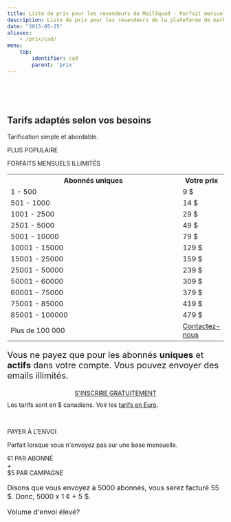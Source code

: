 ```yaml
---
title: Liste de prix pour les revendeurs de MailSquad - Forfait mensuel illimité ou paiement par envoi CAD
description: Liste de prix pour les revendeurs de la plateforme de marketing courriel en marque blanche MailSquad.
date: "2015-05-25"
aliases: 
    - /prix/cad/
menu:
    top:
        identifier: cad
        parent: 'prix'
---
```

<section class="price-2" style="padding-top:50px;">
    <div class="container">
        <div class="row">
            <div class="col-sm-12 ">
                <h1>Tarifs adaptés selon vos besoins</h1>
                <p class="lead">Tarification simple et abordable.</p>
            </div>
        </div>
    </div>
    <div class="container pricing">
        <div class="plans">
            <div class="plan">
                <div class="top"><p>PLUS POPULAIRE</p></div>
                <div class="title">
                    FORFAITS MENSUELS ILLIMITÉS
                    <table class="pricing-table">
                            <col width="80%">
                            <col width="20%">
                            <tr>
                                <th>Abonnés uniques</th>
                                <th>Votre prix</th>
                            </tr>
                            <tr>
                                <td>1 - 500</td>
                                <td>9 $</td>
                            </tr>
                            <tr>
                                <td>501 - 1000</td>
                                <td>14 $</td>
                            </tr>
                            <tr>
                                <td>1001 - 2500</td>
                                <td>29 $</td>
                            </tr>
                            <tr>
                                <td>2501 - 5000</td>
                                <td>49 $</td>
                            </tr>
                            <tr>
                                <td>5001 - 10000</td>
                                <td>79 $</td>
                            </tr>
                            <tr>
                                <td>10001 - 15000</td>
                                <td>129 $</td>
                            </tr>
                            <tr>
                                <td>15001 - 25000</td>
                                <td>159 $</td>
                            </tr>
                            <tr>
                                <td>25001 - 50000</td>
                                <td>239 $</td>
                            </tr>
                            <tr>
                                <td>50001 - 60000</td>
                                <td>309 $</td>
                            </tr>
                            <tr>
                                <td>60001 - 75000</td>
                                <td>379 $</td>
                            </tr>
                            <tr>
                                <td>75001 - 85000</td>
                                <td>419 $</td>
                            </tr>
                            <tr>
                                <td>85001 - 100000</td>
                                <td>479 $</td>
                            </tr>
                             <tr>
                                <td>Plus de 100 000</td>
                                <td colspan="3"><a href="/fr/contact/">Contactez-nous</a></td>
                            </tr>             
                        </table>
                        <p style="font-size:20px">Vous ne payez que pour les abonnés <strong>uniques</strong> et <strong>actifs</strong> dans votre compte. Vous pouvez envoyer des emails illimités.</p>
                        <div class="btns" style="margin-top: 15px;text-align:center;">
                            <a class="btn btn-primary" href="https://app.mailsquad.com/login/signup/u?lang=fr">
                                <span>S'INSCRIRE GRATUITEMENT</span>
                            </a>
                        </div>
                </div>
                <div style="margin-top:10px">Les tarifs sont en $ canadiens. Voir les <a href="/fr/tarifs/eur/">tarifs en Euro</a>.</div>
            </div>
            <div class="plan">
                <div class="top"><p>&nbsp;</p></div>
                <div class="title">
                    PAYER À L'ENVOI
                    <p>Parfait lorsque vous n'envoyez pas sur une base mensuelle.</p>
                    <div class="price">
                        <div class="persubscriber">
                            <span class="currency">&cent;</span>1
                            <span class="period">PAR ABONNÉ</span>
                        </div>
                        <div style="width:10%;">+</div>
                        <div class="percampaign">
                            <span class="currency">$</span>5
                            <span class="period">PAR CAMPAGNE</span>
                        </div>
                    </div>
                    <p style="font-size:16px;">Disons que vous envoyez à 5000 abonnés, vous serez facturé 55 $. Donc, 5000 x 1 ¢ + 5&nbsp;$.</p>
                    <p style="font-size:16px;">Volume d'envoi élevé? <a href="/fr/contact/" style="color:white;font-weight:400;">Contactez-nous!</a></p>
                </div>
            </div>
        </div>
    </div>
</section>